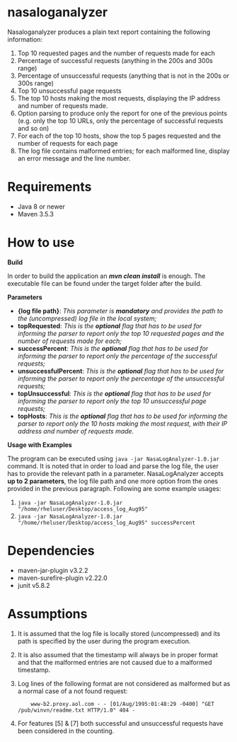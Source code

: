 # nasaloganalyzer
Nasaloganalyzer produces a plain text report containing the following information:

1. Top 10 requested pages and the number of requests made for each
2. Percentage of successful requests (anything in the 200s and 300s range)
3. Percentage of unsuccessful requests (anything that is not in the 200s or 300s range)
4. Top 10 unsuccessful page requests
5. The top 10 hosts making the most requests, displaying the IP address and number of requests made.
6. Option parsing to produce only the report for one of the previous points (e.g. only the top 10 URLs, only the percentage of successful requests and so on)
7. For each of the top 10 hosts, show the top 5 pages requested and the number of requests for each page
8. The log file contains malformed entries; for each malformed line, display an error message and the line number.

# **Requirements**

 - Java 8 or newer
 - Maven 3.5.3

# **How to use**

**Build**

In order to build the application an **_mvn clean install_** is enough.
The executable file can be found under the target folder after the build.

**Parameters**

 - **{log file path}**:     _This parameter is **mandatory** and provides the path to the (uncompressed) log file in the local system;_
 - **topRequested**:        _This is the **optional** flag that has to be used for informing the parser to report only the top 10 requested pages and the number of requests made for each;_
 - **successPercent**:      _This is the **optional** flag that has to be used for informing the parser to report only the percentage of the successful requests;_
 - **unsuccessfulPercent**: _This is the **optional** flag that has to be used for informing the parser to report only the percentage of the unsuccessful requests;_ 
 - **topUnsuccessful**:     _This is the **optional** flag that has to be used for informing the parser to report only the top 10 unsuccessful page requests;_ 
 - **topHosts**:            _This is the **optional** flag that has to be used for informing the parser to report only the 10 hosts making the most request, with their IP address and number of requests made._ 

**Usage with Examples**

The program can be executed using `java -jar NasaLogAnalyzer-1.0.jar` command.
It is noted that in order to load and parse the log file, the user has to provide the relevant path in a parameter.
NasaLogAnalyzer accepts **up to 2 parameters**, the log file path and one more option from the ones provided in the previous paragraph.
Following are some example usages:

  1. `java -jar NasaLogAnalyzer-1.0.jar "/home/rheluser/Desktop/access_log_Aug95" `
  2. `java -jar NasaLogAnalyzer-1.0.jar "/home/rheluser/Desktop/access_log_Aug95" successPercent`

# **Dependencies**

 - maven-jar-plugin v3.2.2
 - maven-surefire-plugin v2.22.0
 - junit v5.8.2

# **Assumptions**

 1) It is assumed that the log file is locally stored (uncompressed) and its path is specified by the user during the program execution.
 2) It is also assumed that the timestamp will always be in proper format and that the malformed entries are not caused due to a malformed timestamp.
 3) Log lines of the following format are not considered as malformed but as a normal case of a not found request:

    `    www-b2.proxy.aol.com - - [01/Aug/1995:01:48:29 -0400] "GET /pub/winvn/readme.txt HTTP/1.0" 404 -` 
 4) For features [5] & [7] both successful and unsuccessful requests have been considered in the counting. 

